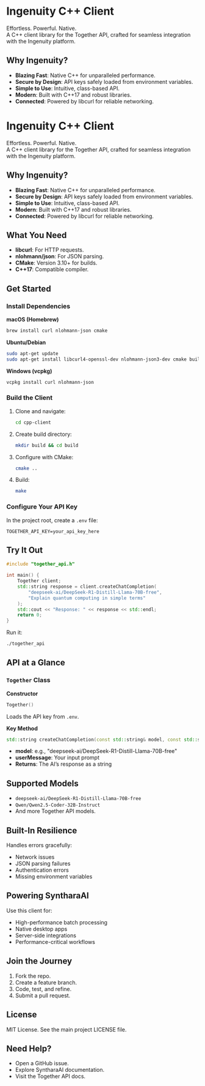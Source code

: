 # Ingenuity C++ Client

Effortless. Powerful. Native.  
A C++ client library for the Together API, crafted for seamless integration with the Ingenuity platform.

## Why Ingenuity?

- **Blazing Fast**: Native C++ for unparalleled performance.  
- **Secure by Design**: API keys safely loaded from environment variables.  
- **Simple to Use**: Intuitive, class-based API.  
- **Modern**: Built with C++17 and robust libraries.  
- **Connected**: Powered by libcurl for reliable networking.


# Ingenuity C++ Client

Effortless. Powerful. Native.  
A C++ client library for the Together API, crafted for seamless integration with the Ingenuity platform.

## Why Ingenuity?

- **Blazing Fast**: Native C++ for unparalleled performance.  
- **Secure by Design**: API keys safely loaded from environment variables.  
- **Simple to Use**: Intuitive, class-based API.  
- **Modern**: Built with C++17 and robust libraries.  
- **Connected**: Powered by libcurl for reliable networking.

## What You Need

- **libcurl**: For HTTP requests.  
- **nlohmann/json**: For JSON parsing.  
- **CMake**: Version 3.10+ for builds.  
- **C++17**: Compatible compiler.

## Get Started

### Install Dependencies

**macOS (Homebrew)**  
```bash
brew install curl nlohmann-json cmake
```

**Ubuntu/Debian**  
```bash
sudo apt-get update
sudo apt-get install libcurl4-openssl-dev nlohmann-json3-dev cmake build-essential
```

**Windows (vcpkg)**  
```bash
vcpkg install curl nlohmann-json
```

### Build the Client

1. Clone and navigate:  
   ```bash
   cd cpp-client
   ```

2. Create build directory:  
   ```bash
   mkdir build && cd build
   ```

3. Configure with CMake:  
   ```bash
   cmake ..
   ```

4. Build:  
   ```bash
   make
   ```

### Configure Your API Key

In the project root, create a `.env` file:  
```env
TOGETHER_API_KEY=your_api_key_here
```

## Try It Out

```cpp
#include "together_api.h"

int main() {
    Together client;
    std::string response = client.createChatCompletion(
        "deepseek-ai/DeepSeek-R1-Distill-Llama-70B-free",
        "Explain quantum computing in simple terms"
    );
    std::cout << "Response: " << response << std::endl;
    return 0;
}
```

Run it:  
```bash
./together_api
```

## API at a Glance

### `Together` Class

**Constructor**  
```cpp
Together()
```
Loads the API key from `.env`.

**Key Method**  
```cpp
std::string createChatCompletion(const std::string& model, const std::string& userMessage)
```
- **model**: e.g., "deepseek-ai/DeepSeek-R1-Distill-Llama-70B-free"  
- **userMessage**: Your input prompt  
- **Returns**: The AI’s response as a string

## Supported Models

- `deepseek-ai/DeepSeek-R1-Distill-Llama-70B-free`  
- `Qwen/Qwen2.5-Coder-32B-Instruct`  
- And more Together API models.

## Built-In Resilience

Handles errors gracefully:  
- Network issues  
- JSON parsing failures  
- Authentication errors  
- Missing environment variables  

## Powering SyntharaAI

Use this client for:  
- High-performance batch processing  
- Native desktop apps  
- Server-side integrations  
- Performance-critical workflows  

## Join the Journey

1. Fork the repo.  
2. Create a feature branch.  
3. Code, test, and refine.  
4. Submit a pull request.  

## License

MIT License. See the main project LICENSE file.

## Need Help?

- Open a GitHub issue.  
- Explore SyntharaAI documentation.  
- Visit the Together API docs.